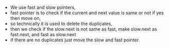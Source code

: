 * We use fast and slow pointers,
* fast pointer is to check if the current and next value is same or not if yes then move on,
* so technically it is used to delete the duplicates,
*   then we check if the slow.next is not same as fast, make slow.next as fast.next, and fast as slow.next
*   if there are no duplicates just move the slow and fast pointer.